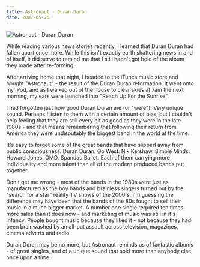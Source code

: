 ```yaml
---
title: Astronaut - Duran Duran
date: 2007-05-26
---
```


![Astronaut - Duran Duran](https://source.unsplash.com/X6cChncECA8/1600x900)

While reading various news stories recently, I learned that Duran Duran had fallen apart once more. While this isn't exactly earth shattering news in and of itself, it did serve to remind me that I still hadn't got hold of the album they made after re-forming.

After arriving home that night, I headed to the iTunes music store and bought "Astronaut" - the result of the Duran Duran reformation. It went onto my iPod, and as I walked out of the house to clear skies at 7am the next morning, my ears were launched into "Reach Up For the Sunrise".

I had forgotten just how good Duran Duran are (or "were"). Very unique sound. Perhaps I listen to them with a certain amount of bias, but I couldn't help feeling that they are still every bit as good as they were in the late 1980s - and that means remembering that following their return from America they were undisputably the biggest band in the world at the time.

It's easy to forget some of the great bands that have slipped away from public consciousness. Duran Duran. Go West. Nik Kershaw. Simple Minds. Howard Jones. OMD. Spandau Ballet. Each of them carrying more individuality and more talent than all of the modern produced bands put together.

Don't get me wrong - most of the bands in the 1980s were just as manufactured as the boy bands and brainless singers turned out by the "search for a star" reality TV shows of the 2000's. I'm guessing the difference may have been that the bands of the 80s fought to sell their music in a much bigger market. A number one single required ten times more sales than it does now - and marketing of music was still in it's infancy. People bought music because they liked it - not because they had been brainwashed by an all-out assault across television, magazines, cinema adverts and radio.

Duran Duran may be no more, but Astronaut reminds us of fantastic albums - of great singles, and of a unique sound that sold more than anybody else once upon a time.